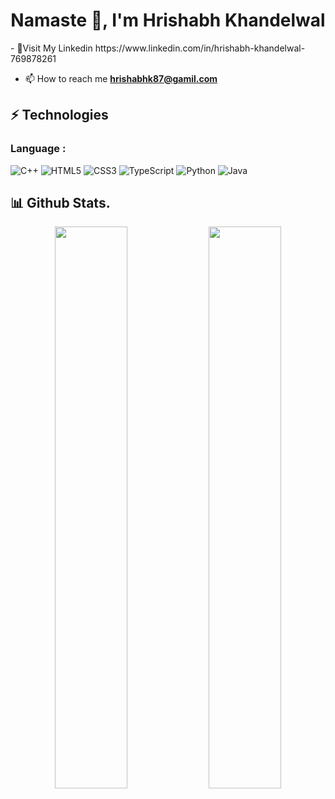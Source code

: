 <h1 align="center">Namaste 👋, I'm Hrishabh Khandelwal</h1>
- 📝Visit My Linkedin https://www.linkedin.com/in/hrishabh-khandelwal-769878261


- 📫 How to reach me **hrishabhk87@gamil.com**


## ⚡ Technologies

### Language :
![C++](https://img.shields.io/badge/-C++-00599C?style=flat-square&logo=c)
![HTML5](https://img.shields.io/badge/-HTML5-E34F26?style=flat-square&logo=html5&logoColor=white)
![CSS3](https://img.shields.io/badge/-CSS3-1572B6?style=flat-square&logo=css3)
![TypeScript](https://img.shields.io/badge/-TypeScript-007ACC?style=flat-square&logo=typescript)
![Python](https://img.shields.io/badge/-Python-black?style=flat-square&logo=Python)
![Java](https://img.shields.io/badge/-java-E34A86?style=flat-square&logo=java)


  ## 📊 Github Stats.
<p align="center">
	
  <img width="48%" src="https://github-readme-stats.vercel.app/api?username=hrishabh2003&show_icons=true&theme=tokyonight" />
  <img width="48%" src="https://github-readme-streak-stats.herokuapp.com/?user=hrishabh2003&theme=tokyonight" />
</p>

